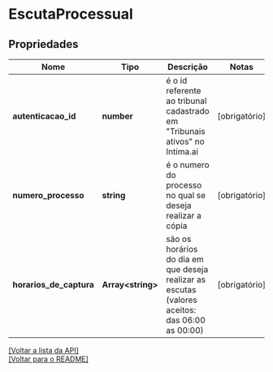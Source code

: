 # EscutaProcessual

## Propriedades
Nome | Tipo | Descrição | Notas
------------ | ------------- | ------------- | -------------
**autenticacao_id** | **number** | é o id referente ao tribunal cadastrado em "Tribunais ativos" no Intima.ai | [obrigatório] 
**numero_processo** | **string** | é o numero do processo no qual se deseja realizar a cópia | [obrigatório] 
**horarios_de_captura** | **Array\<string\>** | são os horários do dia em que deseja realizar as escutas (valores aceitos: das 06:00 as 00:00) | [obrigatório] 

[[Voltar a lista da API]](../../../README.md#Documentação-para-os-Endpoints-da-API)    
[[Voltar para o README]](../../../README.md#Intima.ai---SDK-NodeJS)
